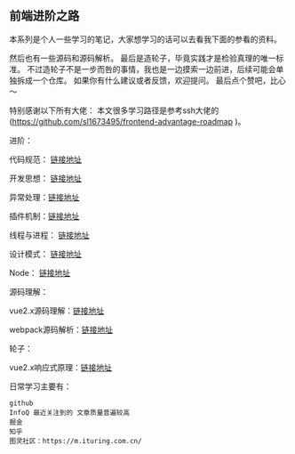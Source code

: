 ## 前端进阶之路
本系列是个人一些学习的笔记，大家想学习的话可以去看我下面的参看的资料。

然后也有一些源码和源码解析。
最后是造轮子，毕竟实践才是检验真理的唯一标准。
不过造轮子不是一步而咎的事情，我也是一边摸索一边前进，后续可能会单独拆成一个仓库。
如果你有什么建议或者反馈，欢迎提问。
最后点个赞吧，比心～

特别感谢以下所有大佬：
本文很多学习路径是参考ssh大佬的(https://github.com/sl1673495/frontend-advantage-roadmap
)。

进阶：

代码规范： [链接地址](./升阶/代码规范.md)  

开发思想： [链接地址](./升阶/开发思想.md)

异常处理：[链接地址](./升阶/异常处理.md)

插件机制：[链接地址](./升阶/插件机制.md)

线程与进程： [链接地址](./升阶/线程与进程.md)

设计模式： [链接地址](./升阶/设计模式.md)

Node： [链接地址](./node/node.md)  

源码理解：

vue2.x源码理解：[链接地址](./vue/vue.md)

webpack源码解析：[链接地址](./webpack/webpack源码解析.md)

轮子：

vue2.x响应式原理：[链接地址](https://github.com/a448206058/dVue)


日常学习主要有：

	github
	InfoQ 最近关注到的 文章质量普遍较高
	掘金
	知乎
	图灵社区：https://m.ituring.com.cn/
